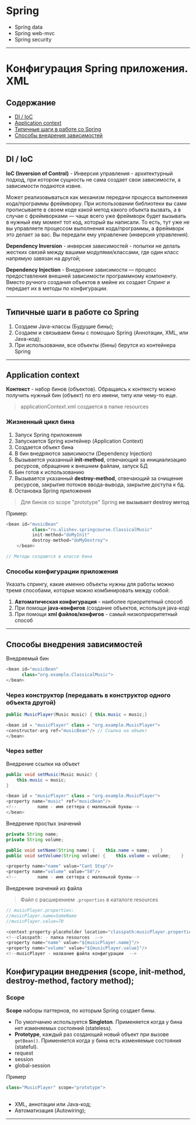 # Spring

* Spring data
* Spring web-mvc
* Spring security

---

# Конфигурация Spring приложения. XML

## Содержание

* [DI / IoC](#diIoc)
* [Application context](#ApplicationContext)
* [Типичные шаги в работе со Spring](#SpringSteps) 
* [Способы внедрения зависимостей](#injectionMethods)
---
<a name = "diIoc"></a>

## DI / IoC

**IoC (Inversion of Control)** - Инверсия управления - архитектурный подход, при котором сущность не сама создает свои
зависимости, а зависимости подаются извне. 

Может реализовываться как механизм передачи процесса выполнения кода/программы
фреймворку. При использовании библиотеки вы сами прописываете в своем коде какой метод какого объекта вызвать, а в
случае с фреймворками — чаще всего уже фреймворк будет вызывать в нужный ему момент тот код, который вы написали. То есть, тут уже не вы управляете процессом выполнения кода/программы, а фреймворк это делает за вас. Вы передали ему управление (инверсия управления).

**Dependency Inversion** - инверсия зависимостей - попытки не делать жестких связей между вашими модулями/классами,
где один класс напрямую завязан на другой;

**Dependency Injection** - Внедрение зависимости — процесс предоставления внешней зависимости программному компоненту. 
Вместо ручного создания объектов в мейне их создает Спринг и передает их в методы по конфигурации.

---

<a name = "SpringSteps"></a>

## Типичные шаги в работе со Spring
1. Создаем Java-классы (Будущие бины);
2. Создаем и связываем бины с помощью Spring (Аннотации, XML, или Java-код);
3. При использовании, все объекты (бины) берутся из контейнера Spring

---

<a name = "ApplicationContext"></a>

## Application context

**Контекст** - набор бинов (объектов). Обращаясь к контексту можно получить нужный бин (объект) по его имени,
типу или чему-то еще.

> applicationContext.xml создается в папке resources

### Жизненный цикл бина

1. Запуск Spring приложения
2. Запускается Spring контейнер (Application Context)
3. Создается объект бина
4. В бин внедряются зависимости (Dependency Injection)
5. Вызывается указанный **init-method**, отвечающий за инициализацию ресурсов, обращение к внешним файлам, запуск БД
6. Бин готов к использованию
7. Вызывается указанный **destroy-method**, отвечающий за очищение ресурсов, закрытие потоков ввода-вывода, закрытие доступа
   к бд.
8. Остановка Spring приложения

> Для бинов со scope "prototype" Spring **не вызывает destroy метод**

Пример:
```java
<bean id="musicBean"
          class="ru.alishev.springcourse.ClassicalMusic"
          init-method="doMyInit"
          destroy-method="doMyDestroy">
    </bean>

// Методы создаются в классе бина
```

### Способы конфигурации приложения

Указать спрингу, какие именно объекты нужны для работы можно тремя способами, которые можно комбинировать
между собой:
1. **Автоматическая конфигурация** - наиболее приоритетный способ
2. При помощи **java-конфигов** (создание объектов, используя java-код)
3. При помощи **xml файлов/конфигов** - самый низкоприоритетный способ

---

<a name = "injectionMethods"></a>

## Способы внедрения зависимостей
Внедряемый бин
```java
<bean id="musicBean"
      class="org.example.ClassicalMusic">
</bean>
```

### Через конструктор (передавать в конструктор одного объекта другой)
```java
public MusicPlayer(Music music) { this.music = music;}

<bean id = "musicPlayer" class = "org.example.MusicPlayer">
<constructor-arg ref="musicBean"/> // Ссылка на объект
</bean>
```
### Через setter
Внедрение ссылки на объект
```java
public void setMusic(Music music) {
    this.music = music;
}

<bean id = "musicPlayer" class = "org.example.MusicPlayer">
<property name="music" ref="musicBean"/>
<!--        name - имя сеттера с маленькой буквы-->
</bean>
```
Внедрение простых значений
```java
private String name;
private String volume;

public void setName(String name) {    this.name = name;    }
public void setVolume(String volume) {    this.volume = volume;    }

<property name="name" value="Cant Stxp"/>
<property name="volume" value="50"/>
<!--        name - имя сеттера с маленькой буквы-->
```
Внедрение значений из файла
>Файл с расширением `.properties` в каталоге resources
```java
// musicPlayer.properties:
//musicPlayer.name=SomeName
//musicPlayer.value=70

<context:property-placeholder location="classpath:musicPlayer.properties"/>
<!--classpath: - папка resources  -->
<property name="name" value="${musicPlayer.name}"/>
<property name="volume" value="${musicPlayer.value}"/>
<!--musicPlayer - название файла конфигурации  -->
```

## Конфигурации внедрения (scope, init-method, destroy-method, factory method);

### Scope

**Scope** наборы паттернов, по которым Spring создает бины.

 - По умолчанию используется **Singleton**. Применяется когда у бина нет изменяемых состояний (stateless).
 - **Prototype**, каждый раз создающий новый объект при вызове `getBean()`. Применяется когда у бина есть изменяемые
состояния (stateful).
 - request
 - session
 - global-session

Пример
```java
class="MusicPlayer" scope="prototype">
```

##

* XML, аннотации или Java-код;
* Автоматизация (Autowiring);

---